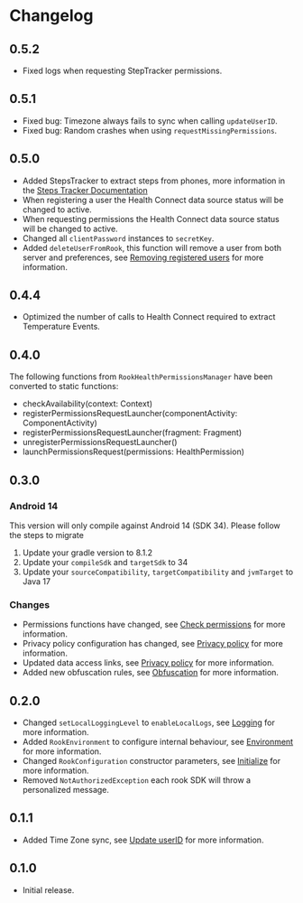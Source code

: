 # Changelog

## 0.5.2

* Fixed logs when requesting StepTracker permissions.

## 0.5.1

* Fixed bug: Timezone always fails to sync when calling `updateUserID`.
* Fixed bug: Random crashes when using `requestMissingPermissions`.

## 0.5.0

* Added StepsTracker to extract steps from phones, more information in
  the [Steps Tracker Documentation](STEPS_TRACKER.md)
* When registering a user the Health Connect data source status will be changed to active.
* When requesting permissions the Health Connect data source status will be changed to active.
* Changed all `clientPassword` instances to `secretKey`.
* Added `deleteUserFromRook`, this function will remove a user from both server and preferences,
  see [Removing registered users](README.md#removing-registered-users) for more information.

## 0.4.4

* Optimized the number of calls to Health Connect required to extract Temperature Events.

## 0.4.0

The following functions from `RookHealthPermissionsManager` have been converted to static functions:

* checkAvailability(context: Context)
* registerPermissionsRequestLauncher(componentActivity: ComponentActivity)
* registerPermissionsRequestLauncher(fragment: Fragment)
* unregisterPermissionsRequestLauncher()
* launchPermissionsRequest(permissions: HealthPermission)

## 0.3.0

### Android 14

This version will only compile against Android 14 (SDK 34). Please follow the steps to migrate

1. Update your gradle version to 8.1.2
2. Update your `compileSdk` and `targetSdk` to 34
3. Update your `sourceCompatibility`, `targetCompatibility` and `jvmTarget` to Java 17

### Changes

* Permissions functions have changed, see [Check permissions](README.md#check-permissions) for more information.
* Privacy policy configuration has changed, see [Privacy policy](README.md#privacy-policy) for more information.
* Updated data access links, see [Privacy policy](README.md#request-data-access) for more information.
* Added new obfuscation rules, see [Obfuscation](README.md#obfuscation) for more information.

## 0.2.0

* Changed `setLocalLoggingLevel` to `enableLocalLogs`, see [Logging](README.md#logging) for more information.
* Added `RookEnvironment` to configure internal behaviour, see [Environment](README.md#environment) for more
  information.
* Changed `RookConfiguration` constructor parameters, see [Initialize](README.md#initialize) for more information.
* Removed `NotAuthorizedException` each rook SDK will throw a personalized message.

## 0.1.1

* Added Time Zone sync, see [Update userID](README.md#update-userid) for more information.

## 0.1.0

* Initial release.
